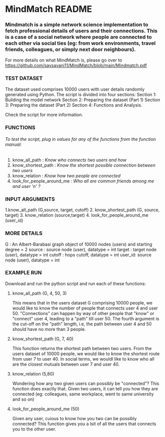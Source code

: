 # MindMatch README

### Mindmatch is a simple network science implementation to fetch professional details of users and their connections. This is a case of a social network where people are connected to each other via social ties (eg: from work environments, travel friends, colleagues, or simply next door neighbours). 

For more details on what MindMatch is, please go over to https://github.com/saysayani11/MindMatch/blob/main/Mindmatch.pdf


### TEST DATASET
The dataset used comprises 10000 users with user details randomly generated using Python. The script is divided into four sections: 
Section 1: Building the model network
Section 2: Preparing the dataset (Part 1)
Section 3: Preparing the dataset (Part 2)
Section 4:  Functions and Analysis. 

Check the script for more information.

### FUNCTIONS
###### To test the script, plug in values for any of the functions from the function manual:
1. know_all_path : _Know who connects two users and how_
2. know_shortest_path : _Know the shortest possible connection between two users_
3. know_relation : _Know how two people are connected_
4. look_for_people_around_me : _Who all are common friends among me and user 'n' ?_

### INPUT ARGUMENTS
1.know_all_path (G,source, target, cutoff)
2. know_shortest_path (G, source, target)
3. know_relation (source,target)
4. look_for_people_around_me (user_id)

### MORE DETAILS
G : An Albert-Barabasi graph object of 10000 nodes (users) and starting degree = 2
source : source node (user), datatype = int
target : target node (user), datatype = int
cutoff : hops cutoff, datatype = int
user_id:  source node (user), datatype = int

### EXAMPLE RUN

Download and run the python script and run each of these functions:
1. know_all_path (G, 4, 50, 3) 
   
   This means that in the users dataset G comprising 10000 people, we would like to know the number of people that connects user 4 and user 50. "Connections" can happen
   by way of other people that "know" or "connect" user 4, leading to a "path" till user 50. The fourth argument is the cut-off on the "path" length, i.e, the path between 
   user 4 and 50 should have no more than 3 people.
   
2. know_shortest_path (G, 7, 40)

   This function returns the shortest path between two users. From the users dataset of 10000 people, we would like to know the shortest route from user 7 to user 40. In 
   social terms, we wouldl like to know who all are the closest mutuals between user 7 and user 40.
   
3. know_relation (5,80)

   Wondering how any two given users can possibly be "connected"? This function does exactly that. Given two users, it can tell you how they are connected (eg: colleagues, 
   same workplace, went to same university and so on)
   
4. look_for_people_around_me (50)

   Given any user, cuious to know how you two can be possibly connected? This function gives you a lsit of all the users that connects you to the other user.
